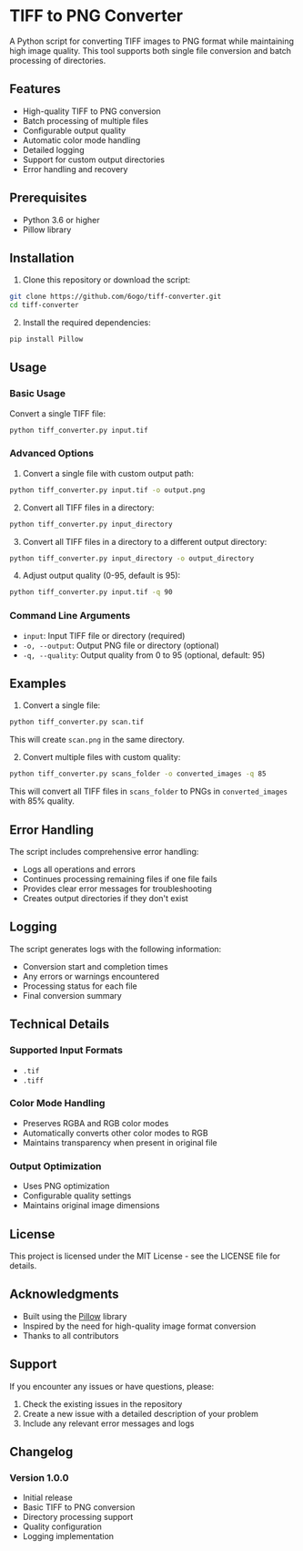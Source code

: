 # TIFF to PNG Converter
A Python script for converting TIFF images to PNG format while maintaining high image quality. This tool supports both single file conversion and batch processing of directories.

## Features
- High-quality TIFF to PNG conversion
- Batch processing of multiple files
- Configurable output quality
- Automatic color mode handling
- Detailed logging
- Support for custom output directories
- Error handling and recovery

## Prerequisites
- Python 3.6 or higher
- Pillow library

## Installation
1. Clone this repository or download the script:
```bash
git clone https://github.com/6ogo/tiff-converter.git
cd tiff-converter
```

2. Install the required dependencies:
```bash
pip install Pillow
```

## Usage
### Basic Usage
Convert a single TIFF file:
```bash
python tiff_converter.py input.tif
```

### Advanced Options
1. Convert a single file with custom output path:
```bash
python tiff_converter.py input.tif -o output.png
```

2. Convert all TIFF files in a directory:
```bash
python tiff_converter.py input_directory
```

3. Convert all TIFF files in a directory to a different output directory:
```bash
python tiff_converter.py input_directory -o output_directory
```

4. Adjust output quality (0-95, default is 95):
```bash
python tiff_converter.py input.tif -q 90
```

### Command Line Arguments
- `input`: Input TIFF file or directory (required)
- `-o, --output`: Output PNG file or directory (optional)
- `-q, --quality`: Output quality from 0 to 95 (optional, default: 95)

## Examples
1. Convert a single file:
```bash
python tiff_converter.py scan.tif
```
This will create `scan.png` in the same directory.

2. Convert multiple files with custom quality:
```bash
python tiff_converter.py scans_folder -o converted_images -q 85
```
This will convert all TIFF files in `scans_folder` to PNGs in `converted_images` with 85% quality.

## Error Handling
The script includes comprehensive error handling:
- Logs all operations and errors
- Continues processing remaining files if one file fails
- Provides clear error messages for troubleshooting
- Creates output directories if they don't exist

## Logging
The script generates logs with the following information:
- Conversion start and completion times
- Any errors or warnings encountered
- Processing status for each file
- Final conversion summary

## Technical Details

### Supported Input Formats
- `.tif`
- `.tiff`

### Color Mode Handling
- Preserves RGBA and RGB color modes
- Automatically converts other color modes to RGB
- Maintains transparency when present in original file

### Output Optimization
- Uses PNG optimization
- Configurable quality settings
- Maintains original image dimensions

## License
This project is licensed under the MIT License - see the LICENSE file for details.

## Acknowledgments
- Built using the [Pillow](https://pillow.readthedocs.io/en/stable/) library
- Inspired by the need for high-quality image format conversion
- Thanks to all contributors

## Support
If you encounter any issues or have questions, please:
1. Check the existing issues in the repository
2. Create a new issue with a detailed description of your problem
3. Include any relevant error messages and logs

## Changelog
### Version 1.0.0
- Initial release
- Basic TIFF to PNG conversion
- Directory processing support
- Quality configuration
- Logging implementation
